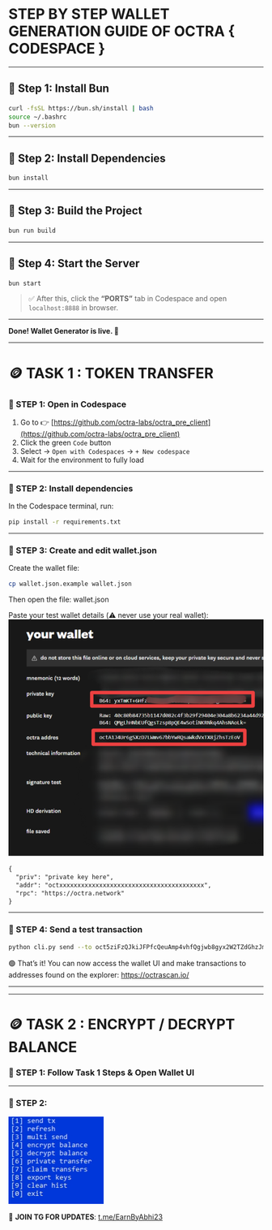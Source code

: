 # STEP BY STEP WALLET GENERATION GUIDE OF OCTRA { CODESPACE }

---

## 🔹 Step 1: Install Bun

```bash
curl -fsSL https://bun.sh/install | bash
source ~/.bashrc
bun --version
````

---

## 🔹 Step 2: Install Dependencies

```bash
bun install
```

---

## 🔹 Step 3: Build the Project

```bash
bun run build
```

---

## 🔹 Step 4: Start the Server

```bash
bun start
```

> ✅ After this, click the **“PORTS”** tab in Codespace and open `localhost:8888` in browser.

---

**Done! Wallet Generator is live. 🔐**


---
# 🪙 TASK 1 : TOKEN TRANSFER

### 🔹 STEP 1: Open in Codespace

1. Go to 👉 [https://github.com/octra-labs/octra_pre_client](https://github.com/octra-labs/octra_pre_client)
2. Click the green `Code` button  
3. Select → `Open with Codespaces` → `+ New codespace`
4. Wait for the environment to fully load

---

### 🔹 STEP 2: Install dependencies

In the Codespace terminal, run:

```bash
pip install -r requirements.txt
````

---

### 🔹 STEP 3: Create and edit wallet.json

Create the wallet file:

```bash
cp wallet.json.example wallet.json
```

Then open the file: wallet.json

Paste your test wallet details (⚠️ never use your real wallet):
![Wallet Generation](IMG_20250630_110429.png)


```
{
  "priv": "private key here",
  "addr": "octxxxxxxxxxxxxxxxxxxxxxxxxxxxxxxxxxxxxxxxx",
  "rpc": "https://octra.network"
}
```

---

### 🔹 STEP 4: Send a test transaction

```bash
python cli.py send --to oct5ziFzQJkiJFPfcQeuAmp4vhfQgjwb8gyx2W2TZdGhzJm --amount 0.01
```

🟢 That’s it! You can now access the wallet UI and make transactions to addresses found on the explorer: https://octrascan.io/

---
---
# 🪙 TASK 2 : ENCRYPT / DECRYPT BALANCE

### 🔹 STEP 1: Follow Task 1 Steps & Open Wallet UI

---

### 🔹 STEP 2: 
![Step 1 Screenshot](IMG_20250710_160447.jpg)


📢 **JOIN TG FOR UPDATES**: [t.me/EarnByAbhi23](https://t.me/EarnByAbhi23)

